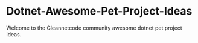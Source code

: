 # Dotnet-Awesome-Pet-Project-Ideas
Welcome to the Cleannetcode community awesome dotnet pet project ideas.
